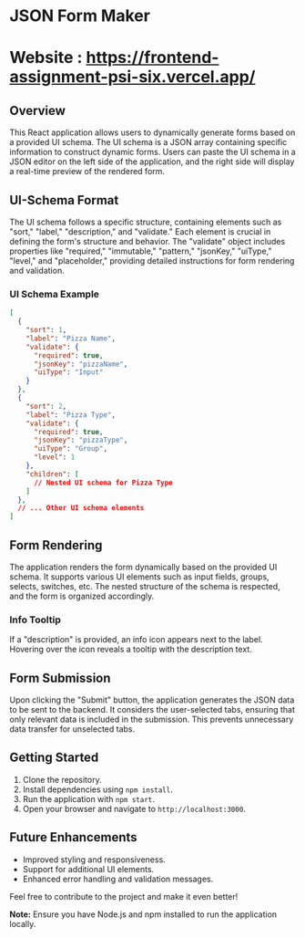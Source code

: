 # JSON Form Maker

# Website : https://frontend-assignment-psi-six.vercel.app/

## Overview

This React application allows users to dynamically generate forms based on a provided UI schema. The UI schema is a JSON array containing specific information to construct dynamic forms. Users can paste the UI schema in a JSON editor on the left side of the application, and the right side will display a real-time preview of the rendered form.

## UI-Schema Format

The UI schema follows a specific structure, containing elements such as "sort," "label," "description," and "validate." Each element is crucial in defining the form's structure and behavior. The "validate" object includes properties like "required," "immutable," "pattern," "jsonKey," "uiType," "level," and "placeholder," providing detailed instructions for form rendering and validation.

### UI Schema Example
```json
[
  {
    "sort": 1,
    "label": "Pizza Name",
    "validate": {
      "required": true,
      "jsonKey": "pizzaName",
      "uiType": "Input"
    }
  },
  {
    "sort": 2,
    "label": "Pizza Type",
    "validate": {
      "required": true,
      "jsonKey": "pizzaType",
      "uiType": "Group",
      "level": 1
    },
    "children": [
      // Nested UI schema for Pizza Type
    ]
  },
  // ... Other UI schema elements
]
```

## Form Rendering

The application renders the form dynamically based on the provided UI schema. It supports various UI elements such as input fields, groups, selects, switches, etc. The nested structure of the schema is respected, and the form is organized accordingly.

### Info Tooltip
If a "description" is provided, an info icon appears next to the label. Hovering over the icon reveals a tooltip with the description text.

## Form Submission

Upon clicking the "Submit" button, the application generates the JSON data to be sent to the backend. It considers the user-selected tabs, ensuring that only relevant data is included in the submission. This prevents unnecessary data transfer for unselected tabs.

## Getting Started

1. Clone the repository.
2. Install dependencies using `npm install`.
3. Run the application with `npm start`.
4. Open your browser and navigate to `http://localhost:3000`.

## Future Enhancements

- Improved styling and responsiveness.
- Support for additional UI elements.
- Enhanced error handling and validation messages.

Feel free to contribute to the project and make it even better!

**Note:** Ensure you have Node.js and npm installed to run the application locally.